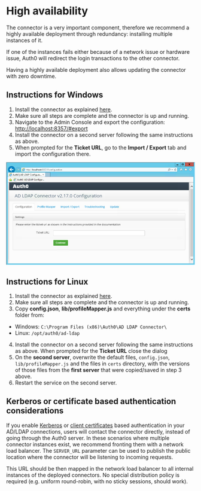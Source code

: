 # High availability

The connector is a very important component, therefore we recommend a highly available deployment through redundancy: installing multiple instances of it.

If one of the instances fails either because of a network issue or hardware issue, Auth0 will redirect the login transactions to the other connector.

Having a highly available deployment also allows updating the connector with zero downtime.

## Instructions for Windows

1. Install the connector as explained [here](/connector/install).
2. Make sure all steps are complete and the connector is up and running.
3. Navigate to the Admin Console and export the configuration: [http://localhost:8357/#export](http://localhost:8357/#export)
4. Install the connector on a second server following the same instructions as above.
5. When prompted for the __Ticket URL__, go to the __Import / Export__ tab and import the configuration there.

![](/media/articles/connector/high-availability/connector-high-avail-console.png)

## Instructions for Linux

1. Install the connector as explained [here](/connector/install).
2. Make sure all steps are complete and the connector is up and running.
3. Copy **config.json**, **lib/profileMapper.js** and everything under the **certs** folder from:
  -  Windows: `C:\Program Files (x86)\Auth0\AD LDAP Connector\`
  -  Linux: `/opt/auth0/ad-ldap`

4. Install the connector on a second server following the same instructions as above. When prompted for the __Ticket URL__ close the dialog
5. On the **second server**, overwrite the default files, `config.json`, `lib/profileMapper.js` and the files in `certs` directory, with the versions of those files from the **first server** that were copied/saved in step 3 above.
6. Restart the service on the second server.

## Kerberos or certificate based authentication considerations

If you enable [Kerberos](/connector/kerberos) or [client certificates](/connector/client-certificates) based authentication in your AD/LDAP connections, users will contact the connector directly, instead of going through the Auth0 server. In these scenarios where multiple connector instances exist, we recommend fronting them with a network load balancer. The `SERVER_URL` parameter can be used to publish the public location where the connector will be listening to incoming requests. 

This URL should be then mapped in the network load balancer to all internal instances of the deployed connectors. No special distribution policy is required (e.g. uniform round-robin, with no sticky sessions, should work).

